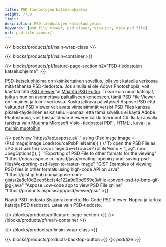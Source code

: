 ```yaml
---
title: PSD tiedostojen katseluohjelma
weight: 7730
limit: 
description: PSD tiedostojen katseluohjelma
keywords: [psd file viewer, psd viewer, view psd, view psd file]
url: psd-file-viewer/
---
```


{{< blocks/products/pf/main-wrap-class >}}

{{< blocks/products/pf/main-container >}}

{{< blocks/products/pf/feature-page-section h2="PSD-tiedostojen katseluohjelma" >}}
<p>PSD-katseluohjelma on yksinkertainen sovellus, jolla voit katsella verkossa mitä tahansa PSD-tiedostoa. Jos sinulla ei ole Adove Photoshopia, voit käyttää tätä <a href="/psd/view/psd-file-viewer">PSD Viewer</a> tai <a href="https://products.aspose.app/psd/editor">Määritä PSD Editor</a>. Toisin kuin muut katsojat, jotka sinun on asennettava paikalliseen koneeseen, tämä PSD File Viewer on ilmainen ja toimii verkossa. Koska jatkuva päivitykset Aspose.PSD että valtuudet PSD Viewer voit avata viimeisimmät versiot PSD Files kanssa pikseli-täydellinen esikatselu. Huomaa, että tämä sovellus ei käytä Adobe Photoshopia, voit toistaa tämän Viewerin kaikki toiminnot C#: lla tai Javalla, tarkista vain <a href="https://products.aspose.com/psd">Muunna Microsoft Visio -tiedostosi PDF-, HTML-, kuva- ja muihin muotoihin</a></p>
{{< psd/view `https://api.aspose.ai/` 
`    using (PsdImage image = (PsdImage)Image.Load(sourcePsbFileName))
    {
	    // To open the PSB File as JPG just use this code
        image.Save(sourcePsbFileName + ".jpg",  new JpegOptions());
    }` 
"Exporting of PSD File to other formats for the viewing" "https://docs.aspose.com/psd/java/creating-opening-and-saving-psd-files/#exporting-psd-layer-to-raster-image" 
"GIST Examples of viewing PSD files in other formats using high-code API on Java" "https://gist.github.com/aspose-com-gists/2a8c10d2eeb5bcfa4e122a9d0bd969e3#file-convert-psd-to-bmp-gif-jpg-java" 
"Aspose Low-code app to view PSD File online" "https://products.aspose.app/psd/viewer/psd" >}}
<p>Näytä PSD tiedosto Sisäänrakennettu No-Code PSD Viewer. Nopea ja tarkka katsoja PSD tiedostot. Lataa vain PSD-tiedosto.</p>
{{< /blocks/products/pf/feature-page-section >}}
{{< /blocks/products/pf/main-container >}}


{{< /blocks/products/pf/main-wrap-class >}}

{{< blocks/products/products-backtop-button >}}
{{< psd/tize >}}
